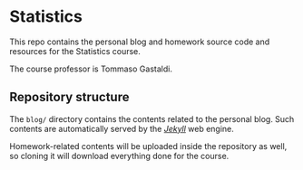# Statistics

This repo contains the personal blog and homework source code and resources for
the Statistics course.

The course professor is Tommaso Gastaldi.

## Repository structure

The `blog/` directory contains the contents related to the personal blog. Such
contents are automatically served by the [_Jekyll_](https://jekyllrb.com/) web
engine.

Homework-related contents will be uploaded inside the repository as well, so
cloning it will download everything done for the course.

